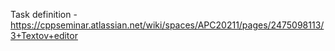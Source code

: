 Task definition - https://cppseminar.atlassian.net/wiki/spaces/APC20211/pages/2475098113/3+Textov+editor
